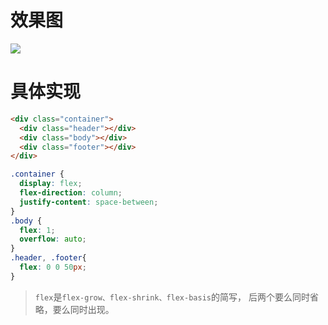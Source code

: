 # 效果图
![](https://user-gold-cdn.xitu.io/2018/12/14/167ab8922fac7523?w=291&h=391&f=png&s=15582)

# 具体实现
```html
<div class="container">
  <div class="header"></div>
  <div class="body"></div>
  <div class="footer"></div>
</div>
```

```css
.container {
  display: flex;
  flex-direction: column;
  justify-content: space-between;
}
.body {
  flex: 1;
  overflow: auto;
}
.header, .footer{
  flex: 0 0 50px;
}
```
> `flex`是`flex-grow、flex-shrink、flex-basis`的简写， 后两个要么同时省略，要么同时出现。